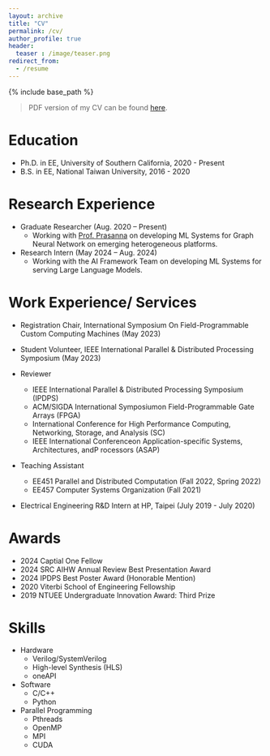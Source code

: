 ```yaml
---
layout: archive
title: "CV"
permalink: /cv/
author_profile: true
header:
  teaser : /image/teaser.png
redirect_from:
  - /resume
---
```


{% include base_path %}
> PDF version of my CV can be found [here](/files/cv.pdf).

Education
======
* Ph.D. in EE, University of Southern California, 2020 - Present
* B.S. in EE, National Taiwan University, 2016 - 2020

Research Experience
======
* Graduate Researcher (Aug. 2020 – Present)
  * Working with [Prof. Prasanna](https://sites.usc.edu/prasanna/) on developing ML Systems for Graph Neural Network on emerging heterogeneous platforms.
* Research Intern (May 2024 – Aug. 2024)
  * Working with the AI Framework Team on developing ML Systems for serving Large Language Models.

Work Experience/ Services
======
* Registration Chair, International Symposium On Field-Programmable Custom Computing Machines (May 2023)

* Student Volunteer, IEEE International Parallel \& Distributed Processing Symposium (May 2023)

* Reviewer
  * IEEE International Parallel & Distributed Processing Symposium (IPDPS)
  * ACM/SIGDA International Symposiumon Field-Programmable Gate Arrays (FPGA)
  * International Conference for High Performance Computing, Networking, Storage, and Analysis (SC)
  * IEEE International Conferenceon Application-specific Systems, Architectures, andP rocessors (ASAP)

* Teaching Assistant
  * EE451 Parallel and Distributed Computation (Fall 2022, Spring 2022)
  * EE457 Computer Systems Organization (Fall 2021)

* Electrical Engineering R&D Intern at HP, Taipei (July 2019 - July 2020)

Awards
======
* 2024 Captial One Fellow
* 2024 SRC AIHW Annual Review Best Presentation Award
* 2024 IPDPS Best Poster Award (Honorable Mention)
* 2020 Viterbi School of Engineering Fellowship
* 2019 NTUEE Undergraduate Innovation Award: Third Prize

Skills
======
* Hardware
  * Verilog/SystemVerilog
  * High-level Synthesis (HLS)
  * oneAPI
* Software
  * C/C++
  * Python
* Parallel Programming 
  * Pthreads
  * OpenMP
  * MPI
  * CUDA
